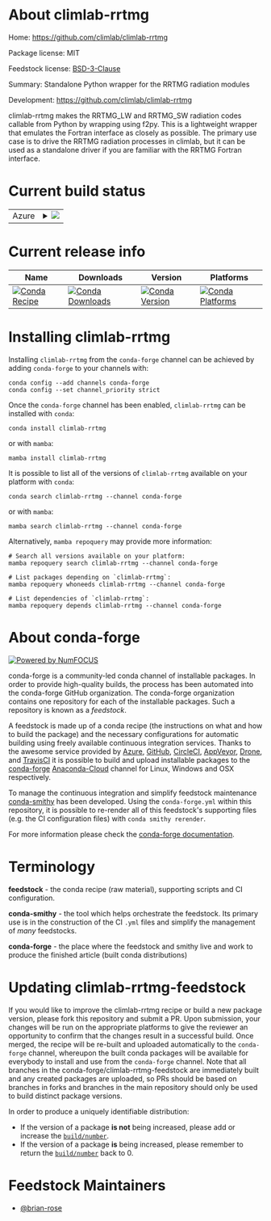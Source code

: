 About climlab-rrtmg
===================

Home: https://github.com/climlab/climlab-rrtmg

Package license: MIT

Feedstock license: [BSD-3-Clause](https://github.com/conda-forge/climlab-rrtmg-feedstock/blob/main/LICENSE.txt)

Summary: Standalone Python wrapper for the RRTMG radiation modules

Development: https://github.com/climlab/climlab-rrtmg

climlab-rrtmg makes the RRTMG_LW and RRTMG_SW radiation codes callable
from Python by wrapping using f2py. This is a lightweight wrapper that
emulates the Fortran interface as closely as possible. The primary use case
is to drive the RRTMG radiation processes in climlab, but it can be used as
a standalone driver if you are familiar with the RRTMG Fortran interface.


Current build status
====================


<table>
    
  <tr>
    <td>Azure</td>
    <td>
      <details>
        <summary>
          <a href="https://dev.azure.com/conda-forge/feedstock-builds/_build/latest?definitionId=15898&branchName=main">
            <img src="https://dev.azure.com/conda-forge/feedstock-builds/_apis/build/status/climlab-rrtmg-feedstock?branchName=main">
          </a>
        </summary>
        <table>
          <thead><tr><th>Variant</th><th>Status</th></tr></thead>
          <tbody><tr>
              <td>linux_64_numpy1.19python3.7.____cpython</td>
              <td>
                <a href="https://dev.azure.com/conda-forge/feedstock-builds/_build/latest?definitionId=15898&branchName=main">
                  <img src="https://dev.azure.com/conda-forge/feedstock-builds/_apis/build/status/climlab-rrtmg-feedstock?branchName=main&jobName=linux&configuration=linux_64_numpy1.19python3.7.____cpython" alt="variant">
                </a>
              </td>
            </tr><tr>
              <td>linux_64_numpy1.19python3.8.____cpython</td>
              <td>
                <a href="https://dev.azure.com/conda-forge/feedstock-builds/_build/latest?definitionId=15898&branchName=main">
                  <img src="https://dev.azure.com/conda-forge/feedstock-builds/_apis/build/status/climlab-rrtmg-feedstock?branchName=main&jobName=linux&configuration=linux_64_numpy1.19python3.8.____cpython" alt="variant">
                </a>
              </td>
            </tr><tr>
              <td>linux_64_numpy1.19python3.9.____cpython</td>
              <td>
                <a href="https://dev.azure.com/conda-forge/feedstock-builds/_build/latest?definitionId=15898&branchName=main">
                  <img src="https://dev.azure.com/conda-forge/feedstock-builds/_apis/build/status/climlab-rrtmg-feedstock?branchName=main&jobName=linux&configuration=linux_64_numpy1.19python3.9.____cpython" alt="variant">
                </a>
              </td>
            </tr><tr>
              <td>linux_64_numpy1.21python3.10.____cpython</td>
              <td>
                <a href="https://dev.azure.com/conda-forge/feedstock-builds/_build/latest?definitionId=15898&branchName=main">
                  <img src="https://dev.azure.com/conda-forge/feedstock-builds/_apis/build/status/climlab-rrtmg-feedstock?branchName=main&jobName=linux&configuration=linux_64_numpy1.21python3.10.____cpython" alt="variant">
                </a>
              </td>
            </tr><tr>
              <td>osx_64_numpy1.19python3.7.____cpython</td>
              <td>
                <a href="https://dev.azure.com/conda-forge/feedstock-builds/_build/latest?definitionId=15898&branchName=main">
                  <img src="https://dev.azure.com/conda-forge/feedstock-builds/_apis/build/status/climlab-rrtmg-feedstock?branchName=main&jobName=osx&configuration=osx_64_numpy1.19python3.7.____cpython" alt="variant">
                </a>
              </td>
            </tr><tr>
              <td>osx_64_numpy1.19python3.8.____cpython</td>
              <td>
                <a href="https://dev.azure.com/conda-forge/feedstock-builds/_build/latest?definitionId=15898&branchName=main">
                  <img src="https://dev.azure.com/conda-forge/feedstock-builds/_apis/build/status/climlab-rrtmg-feedstock?branchName=main&jobName=osx&configuration=osx_64_numpy1.19python3.8.____cpython" alt="variant">
                </a>
              </td>
            </tr><tr>
              <td>osx_64_numpy1.19python3.9.____cpython</td>
              <td>
                <a href="https://dev.azure.com/conda-forge/feedstock-builds/_build/latest?definitionId=15898&branchName=main">
                  <img src="https://dev.azure.com/conda-forge/feedstock-builds/_apis/build/status/climlab-rrtmg-feedstock?branchName=main&jobName=osx&configuration=osx_64_numpy1.19python3.9.____cpython" alt="variant">
                </a>
              </td>
            </tr><tr>
              <td>osx_64_numpy1.21python3.10.____cpython</td>
              <td>
                <a href="https://dev.azure.com/conda-forge/feedstock-builds/_build/latest?definitionId=15898&branchName=main">
                  <img src="https://dev.azure.com/conda-forge/feedstock-builds/_apis/build/status/climlab-rrtmg-feedstock?branchName=main&jobName=osx&configuration=osx_64_numpy1.21python3.10.____cpython" alt="variant">
                </a>
              </td>
            </tr><tr>
              <td>win_64_numpy1.19python3.7.____cpython</td>
              <td>
                <a href="https://dev.azure.com/conda-forge/feedstock-builds/_build/latest?definitionId=15898&branchName=main">
                  <img src="https://dev.azure.com/conda-forge/feedstock-builds/_apis/build/status/climlab-rrtmg-feedstock?branchName=main&jobName=win&configuration=win_64_numpy1.19python3.7.____cpython" alt="variant">
                </a>
              </td>
            </tr><tr>
              <td>win_64_numpy1.19python3.8.____cpython</td>
              <td>
                <a href="https://dev.azure.com/conda-forge/feedstock-builds/_build/latest?definitionId=15898&branchName=main">
                  <img src="https://dev.azure.com/conda-forge/feedstock-builds/_apis/build/status/climlab-rrtmg-feedstock?branchName=main&jobName=win&configuration=win_64_numpy1.19python3.8.____cpython" alt="variant">
                </a>
              </td>
            </tr><tr>
              <td>win_64_numpy1.19python3.9.____cpython</td>
              <td>
                <a href="https://dev.azure.com/conda-forge/feedstock-builds/_build/latest?definitionId=15898&branchName=main">
                  <img src="https://dev.azure.com/conda-forge/feedstock-builds/_apis/build/status/climlab-rrtmg-feedstock?branchName=main&jobName=win&configuration=win_64_numpy1.19python3.9.____cpython" alt="variant">
                </a>
              </td>
            </tr><tr>
              <td>win_64_numpy1.21python3.10.____cpython</td>
              <td>
                <a href="https://dev.azure.com/conda-forge/feedstock-builds/_build/latest?definitionId=15898&branchName=main">
                  <img src="https://dev.azure.com/conda-forge/feedstock-builds/_apis/build/status/climlab-rrtmg-feedstock?branchName=main&jobName=win&configuration=win_64_numpy1.21python3.10.____cpython" alt="variant">
                </a>
              </td>
            </tr>
          </tbody>
        </table>
      </details>
    </td>
  </tr>
</table>

Current release info
====================

| Name | Downloads | Version | Platforms |
| --- | --- | --- | --- |
| [![Conda Recipe](https://img.shields.io/badge/recipe-climlab--rrtmg-green.svg)](https://anaconda.org/conda-forge/climlab-rrtmg) | [![Conda Downloads](https://img.shields.io/conda/dn/conda-forge/climlab-rrtmg.svg)](https://anaconda.org/conda-forge/climlab-rrtmg) | [![Conda Version](https://img.shields.io/conda/vn/conda-forge/climlab-rrtmg.svg)](https://anaconda.org/conda-forge/climlab-rrtmg) | [![Conda Platforms](https://img.shields.io/conda/pn/conda-forge/climlab-rrtmg.svg)](https://anaconda.org/conda-forge/climlab-rrtmg) |

Installing climlab-rrtmg
========================

Installing `climlab-rrtmg` from the `conda-forge` channel can be achieved by adding `conda-forge` to your channels with:

```
conda config --add channels conda-forge
conda config --set channel_priority strict
```

Once the `conda-forge` channel has been enabled, `climlab-rrtmg` can be installed with `conda`:

```
conda install climlab-rrtmg
```

or with `mamba`:

```
mamba install climlab-rrtmg
```

It is possible to list all of the versions of `climlab-rrtmg` available on your platform with `conda`:

```
conda search climlab-rrtmg --channel conda-forge
```

or with `mamba`:

```
mamba search climlab-rrtmg --channel conda-forge
```

Alternatively, `mamba repoquery` may provide more information:

```
# Search all versions available on your platform:
mamba repoquery search climlab-rrtmg --channel conda-forge

# List packages depending on `climlab-rrtmg`:
mamba repoquery whoneeds climlab-rrtmg --channel conda-forge

# List dependencies of `climlab-rrtmg`:
mamba repoquery depends climlab-rrtmg --channel conda-forge
```


About conda-forge
=================

[![Powered by
NumFOCUS](https://img.shields.io/badge/powered%20by-NumFOCUS-orange.svg?style=flat&colorA=E1523D&colorB=007D8A)](https://numfocus.org)

conda-forge is a community-led conda channel of installable packages.
In order to provide high-quality builds, the process has been automated into the
conda-forge GitHub organization. The conda-forge organization contains one repository
for each of the installable packages. Such a repository is known as a *feedstock*.

A feedstock is made up of a conda recipe (the instructions on what and how to build
the package) and the necessary configurations for automatic building using freely
available continuous integration services. Thanks to the awesome service provided by
[Azure](https://azure.microsoft.com/en-us/services/devops/), [GitHub](https://github.com/),
[CircleCI](https://circleci.com/), [AppVeyor](https://www.appveyor.com/),
[Drone](https://cloud.drone.io/welcome), and [TravisCI](https://travis-ci.com/)
it is possible to build and upload installable packages to the
[conda-forge](https://anaconda.org/conda-forge) [Anaconda-Cloud](https://anaconda.org/)
channel for Linux, Windows and OSX respectively.

To manage the continuous integration and simplify feedstock maintenance
[conda-smithy](https://github.com/conda-forge/conda-smithy) has been developed.
Using the ``conda-forge.yml`` within this repository, it is possible to re-render all of
this feedstock's supporting files (e.g. the CI configuration files) with ``conda smithy rerender``.

For more information please check the [conda-forge documentation](https://conda-forge.org/docs/).

Terminology
===========

**feedstock** - the conda recipe (raw material), supporting scripts and CI configuration.

**conda-smithy** - the tool which helps orchestrate the feedstock.
                   Its primary use is in the construction of the CI ``.yml`` files
                   and simplify the management of *many* feedstocks.

**conda-forge** - the place where the feedstock and smithy live and work to
                  produce the finished article (built conda distributions)


Updating climlab-rrtmg-feedstock
================================

If you would like to improve the climlab-rrtmg recipe or build a new
package version, please fork this repository and submit a PR. Upon submission,
your changes will be run on the appropriate platforms to give the reviewer an
opportunity to confirm that the changes result in a successful build. Once
merged, the recipe will be re-built and uploaded automatically to the
`conda-forge` channel, whereupon the built conda packages will be available for
everybody to install and use from the `conda-forge` channel.
Note that all branches in the conda-forge/climlab-rrtmg-feedstock are
immediately built and any created packages are uploaded, so PRs should be based
on branches in forks and branches in the main repository should only be used to
build distinct package versions.

In order to produce a uniquely identifiable distribution:
 * If the version of a package **is not** being increased, please add or increase
   the [``build/number``](https://docs.conda.io/projects/conda-build/en/latest/resources/define-metadata.html#build-number-and-string).
 * If the version of a package **is** being increased, please remember to return
   the [``build/number``](https://docs.conda.io/projects/conda-build/en/latest/resources/define-metadata.html#build-number-and-string)
   back to 0.

Feedstock Maintainers
=====================

* [@brian-rose](https://github.com/brian-rose/)

